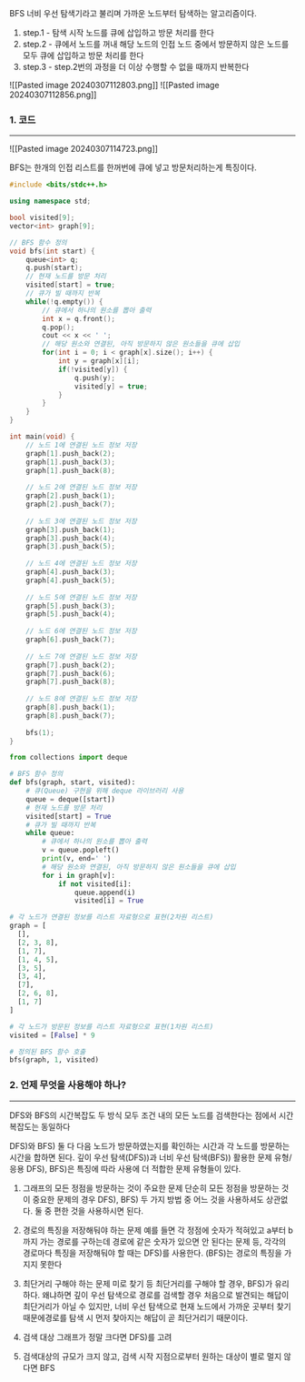 BFS 너비 우선 탐색기라고 불리며 가까운 노드부터 탐색하는 알고리즘이다. 
1. step.1 - 탐색 시작 노드를 큐에 삽입하고 방문 처리를 한다 
2. step.2 - 큐에서 노드를 꺼내 해당 노드의 인접 노드 중에서 방문하지 않은 노드를 모두 큐에 삽입하고 방문 처리를 한다 
3. step.3 - step.2번의 과정을 더 이상 수행할 수 없을 때까지 반복한다

![[Pasted image 20240307112803.png]]
![[Pasted image 20240307112856.png]]


### 1. 코드
---
![[Pasted image 20240307114723.png]]

BFS는 한개의 인접 리스트를 한꺼번에 큐에 넣고 방문처리하는게 특징이다.

``` cpp
#include <bits/stdc++.h>

using namespace std;

bool visited[9];
vector<int> graph[9];

// BFS 함수 정의
void bfs(int start) {
    queue<int> q;
    q.push(start);
    // 현재 노드를 방문 처리
    visited[start] = true;
    // 큐가 빌 때까지 반복
    while(!q.empty()) {
    	// 큐에서 하나의 원소를 뽑아 출력
        int x = q.front();
        q.pop();
        cout << x << ' ';
        // 해당 원소와 연결된, 아직 방문하지 않은 원소들을 큐에 삽입
        for(int i = 0; i < graph[x].size(); i++) {
            int y = graph[x][i];
            if(!visited[y]) {
                q.push(y);
                visited[y] = true;
            }
        }
    }
}

int main(void) {
    // 노드 1에 연결된 노드 정보 저장 
    graph[1].push_back(2);
    graph[1].push_back(3);
    graph[1].push_back(8);
    
    // 노드 2에 연결된 노드 정보 저장 
    graph[2].push_back(1);
    graph[2].push_back(7);
    
    // 노드 3에 연결된 노드 정보 저장 
    graph[3].push_back(1);
    graph[3].push_back(4);
    graph[3].push_back(5);
    
    // 노드 4에 연결된 노드 정보 저장 
    graph[4].push_back(3);
    graph[4].push_back(5);
    
    // 노드 5에 연결된 노드 정보 저장 
    graph[5].push_back(3);
    graph[5].push_back(4);
    
    // 노드 6에 연결된 노드 정보 저장 
    graph[6].push_back(7);
    
    // 노드 7에 연결된 노드 정보 저장 
    graph[7].push_back(2);
    graph[7].push_back(6);
    graph[7].push_back(8);
    
    // 노드 8에 연결된 노드 정보 저장 
    graph[8].push_back(1);
    graph[8].push_back(7);
    
    bfs(1);
}
```

``` python
from collections import deque

# BFS 함수 정의
def bfs(graph, start, visited):
    # 큐(Queue) 구현을 위해 deque 라이브러리 사용
    queue = deque([start])
    # 현재 노드를 방문 처리
    visited[start] = True
    # 큐가 빌 때까지 반복
    while queue:
        # 큐에서 하나의 원소를 뽑아 출력
        v = queue.popleft()
        print(v, end=' ')
        # 해당 원소와 연결된, 아직 방문하지 않은 원소들을 큐에 삽입
        for i in graph[v]:
            if not visited[i]:
                queue.append(i)
                visited[i] = True

# 각 노드가 연결된 정보를 리스트 자료형으로 표현(2차원 리스트)
graph = [
  [],
  [2, 3, 8],
  [1, 7],
  [1, 4, 5],
  [3, 5],
  [3, 4],
  [7],
  [2, 6, 8],
  [1, 7]
]

# 각 노드가 방문된 정보를 리스트 자료형으로 표현(1차원 리스트)
visited = [False] * 9

# 정의된 BFS 함수 호출
bfs(graph, 1, visited)
```


### 2. 언제 무엇을 사용해야 하나? 
---
DFS와 BFS의 시간복잡도 두 방식 모두 조건 내의 모든 노드를 검색한다는 점에서 시간 복잡도는 동일하다

DFS)와 BFS) 둘 다 다음 노드가 방문하였는지를 확인하는 시간과 각 노드를 방문하는 시간을 합하면 된다. 깊이 우선 탐색(DFS))과 너비 우선 탐색(BFS)) 활용한 문제 유형/응용 DFS), BFS)은 특징에 따라 사용에 더 적합한 문제 유형들이 있다. 

1. 그래프의 모든 정점을 방문하는 것이 주요한 문제 단순히 모든 정점을 방문하는 것이 중요한 문제의 경우 DFS), BFS) 두 가지 방법 중 어느 것을 사용하셔도 상관없다. 둘 중 편한 것을 사용하시면 된다. 

2. 경로의 특징을 저장해둬야 하는 문제 예를 들면 각 정점에 숫자가 적혀있고 a부터 b까지 가는 경로를 구하는데 경로에 같은 숫자가 있으면 안 된다는 문제 등, 각각의 경로마다 특징을 저장해둬야 할 때는 DFS)를 사용한다. (BFS)는 경로의 특징을 가지지 못한다

3. 최단거리 구해야 하는 문제 미로 찾기 등 최단거리를 구해야 할 경우, BFS)가 유리하다. 왜냐하면 깊이 우선 탐색으로 경로를 검색할 경우 처음으로 발견되는 해답이 최단거리가 아닐 수 있지만, 너비 우선 탐색으로 현재 노드에서 가까운 곳부터 찾기 때문에경로를 탐색 시 먼저 찾아지는 해답이 곧 최단거리기 때문이다. 

4. 검색 대상 그래프가 정말 크다면 DFS)를 고려 

5. 검색대상의 규모가 크지 않고, 검색 시작 지점으로부터 원하는 대상이 별로 멀지 않다면 BFS